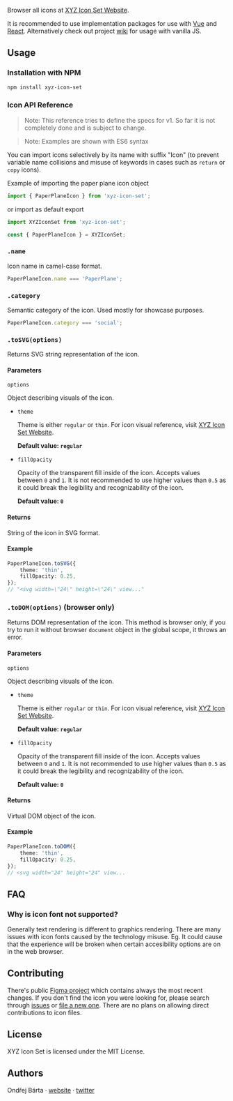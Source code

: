Browser all icons at [XYZ Icon Set Website](https://ondrejbarta.xyz/xyz-icon-set).

It is recommended to use implementation packages for use with [Vue](https://github.com/bartaxyz/xyz-icon-set-vue) and [React](https://github.com/bartaxyz/xyz-icon-set-react). Alternatively check out project [wiki](https://github.com/bartaxyz/xyz-icon-set/wiki) for usage with vanilla JS.

## Usage

### Installation with NPM

```bash
npm install xyz-icon-set
```

### Icon API Reference

> Note: This reference tries to define the specs for v1. So far it is not completely done and is subject to change.

> Note: Examples are shown with ES6 syntax

You can import icons selectively by its name with suffix "Icon" (to prevent variable name collisions and misuse of keywords in cases such as `return` or `copy` icons).

Example of importing the paper plane icon object

```typescript
import { PaperPlaneIcon } from 'xyz-icon-set';
```

or import as default export

```typescript
import XYZIconSet from 'xyz-icon-set';

const { PaperPlaneIcon } = XYZIconSet;
```

### `.name`

Icon name in camel-case format.

```typescript
PaperPlaneIcon.name === 'PaperPlane';
```

### `.category`

Semantic category of the icon. Used mostly for showcase purposes.

```typescript
PaperPlaneIcon.category === 'social';
```

### `.toSVG(options)`

Returns SVG string representation of the icon.

#### Parameters

`options`

Object describing visuals of the icon.

- `theme`

  Theme is either `regular` or `thin`. For icon visual reference, visit [XYZ Icon Set Website](https://ondrejbarta.xyz/xyz-icon-set).

  **Default value: `regular`**

- `fillOpacity`

    Opacity of the transparent fill inside of the icon. Accepts values between `0` and `1`. It is not recommended to use higher values than `0.5` as it could break the legibility and recognizability of the icon.

    **Default value: `0`**

#### Returns

String of the icon in SVG format.

#### Example

```typescript
PaperPlaneIcon.toSVG({
    theme: 'thin',
	fillOpacity: 0.25,
});
// "<svg width=\"24\" height=\"24\" view..."
```

### `.toDOM(options)` (browser only)

Returns DOM representation of the icon. This method is browser only, if you try to run it without browser `document` object in the global scope, it throws an error.

#### Parameters

`options`

Object describing visuals of the icon.

- `theme`

  Theme is either `regular` or `thin`. For icon visual reference, visit [XYZ Icon Set Website](https://ondrejbarta.xyz/xyz-icon-set).

  **Default value: `regular`**

- `fillOpacity`

    Opacity of the transparent fill inside of the icon. Accepts values between `0` and `1`. It is not recommended to use higher values than `0.5` as it could break the legibility and recognizability of the icon.

    **Default value: `0`**

#### Returns

Virtual DOM object of the icon.

#### Example

```typescript
PaperPlaneIcon.toDOM({
    theme: 'thin',
	fillOpacity: 0.25,
});
// <svg width="24" height="24" view...
```

## FAQ

### Why is icon font not supported?

Generally text rendering is different to graphics rendering. There are many issues with icon fonts caused by the technology misuse. Eg. It could cause that the experience will be broken when certain accesibility options are on in the web browser.

## Contributing

There's public [Figma project](https://www.figma.com/file/aL6uKzwVzrTG3sTE2pbN4gOb/XYZ-Icon-Set) which contains always the most recent changes. If you don't find the icon you were looking for, please search through [issues](https://github.com/bartaxyz/xyz-icon-set/issues) or [file a new one](https://github.com/bartaxyz/xyz-icon-set/issues/new). There are no plans on allowing direct contributions to icon files.

## License

XYZ Icon Set is licensed under the MIT License.

## Authors

Ondřej Bárta &middot; [website](https://ondrejbarta.xyz) &middot; [twitter](https://twitter.com/bartaxyz)
